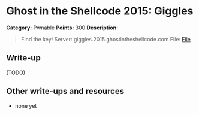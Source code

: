 # Ghost in the Shellcode 2015: Giggles

**Category:** Pwnable
**Points:** 300
**Description:**

> Find the key!
> Server: giggles.2015.ghostintheshellcode.com
> File: [File](giggles-30bd23b66e6b55d9672c415af2d716d075b196d03c9fed5a2a9d5966bda7cd93)

## Write-up

(TODO)

## Other write-ups and resources

* none yet
